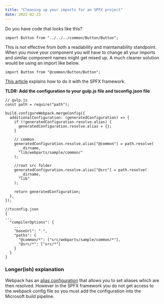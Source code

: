 ```yaml
---
title: "Cleaning up your imports for an SPFX project"
date: 2022-02-23
---
```


Do you have code that looks like this?

    import Button from "../../../common/Button/Button";

This is not effective from both a readability and maintainability standpoint. When you move your component you will have to change all your imports and similar component names might get mixed up. A much cleaner solution would be using an import like below.

    import Button from "@common/Button/Button";

[This article](https://spblog.net/post/2019/02/05/sharepoint-framework-development-tips-prettify-your-imports) explains how to do it with the SPFX framework.

**TLDR: Add the configuration to your gulp.js file and tsconfig.json file**

    // gulp.js
    const path = require("path");

    build.configureWebpack.mergeConfig({
      additionalConfiguration: (generatedConfiguration) => {
        if (!generatedConfiguration.resolve.alias) {
          generatedConfiguration.resolve.alias = {};
        }

        // common
        generatedConfiguration.resolve.alias["@common"] = path.resolve(
          __dirname,
          "lib/webparts/sample/common/"
        );

        //root src folder
        generatedConfiguration.resolve.alias["@src"] = path.resolve(
          __dirname,
          "lib"
        );

        return generatedConfiguration;
      },
    });

    //tsconfig.json
    {
    ...
      "compilerOptions": {
    	...
    	"baseUrl": ".",
        "paths": {
          "@common/*": ["src/webparts/sample/common/*"],
          "@src/*": ["src/*"]
        }
      }
    }

### Longer(ish) explanation

Webpack has an [alias configuration](https://webpack.js.org/configuration/resolve/#resolve-alias) that allows you to set aliases which are then resolved. However in the SPFX framework you do not get access to the webpack config file so you must add the configuration into the Microsoft build pipeline.
